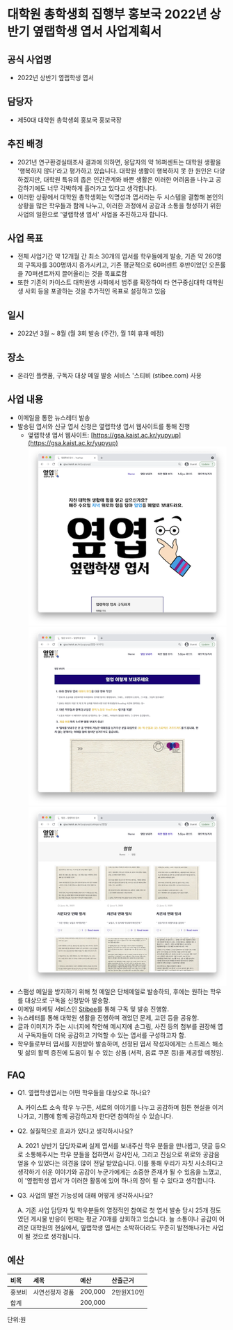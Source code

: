 
대학원 총학생회 집행부 홍보국 2022년 상반기 옆랩학생 엽서 사업계획서
===

## 공식 사업명
- 2022년 상반기 옆랩학생 엽서

## 담당자
- 제50대 대학원 총학생회 홍보국 홍보국장  

## 추진 배경
- 2021년 연구환경실태조사 결과에 의하면, 응답자의 약 16퍼센트는 대학원 생활을 '행복하지 않다'라고 평가하고 있습니다.
대학원 생활이 행복하지 못 한 원인은 다양하겠지만, 대학원 특유의 좁은 인간관계와 바쁜 생활은 이러한 어려움을 나누고 공감하기에도 너무 각박하게 흘러가고 있다고 생각합니다.
- 이러한 상황에서 대학원 총학생회는 익명성과 엽서라는 두 시스템을 결합해 본인의 상황을 많은 학우들과 함께 나누고, 이러한 과정에서 공감과 소통을 형성하기 위한 사업의 일환으로 '옆랩학생 엽서' 사업을 추진하고자 합니다.

## 사업 목표
- 전체 사업기간 약 12개월 간 최소 30개의 엽서를 학우들에게 발송, 기존 약 260명의 구독자를 300명까지 증가시키고, 기존 평균적으로 60퍼센트 후반이었던 오픈률을 70퍼센트까지 끌어올리는 것을 목표로함
- 또한 기존의 카이스트 대학원생 사회에서 범주를 확장하여 타 연구중심대학 대학원생 사회 등을 포괄하는 것을 추가적인 목표로 설정하고 있음 

## 일시
- 2022년 3월 ~ 8월 (월 3회 발송 (주간), 월 1회 휴재 예정)

## 장소
- 온라인 플랫폼, 구독자 대상 메일 발송 서비스 '스티비 (stibee.com) 사용

## 사업 내용
-   이메일을 통한 뉴스레터 발송
-   발송된 엽서와 신규 엽서 신청은 옆랩학생 엽서 웹사이트를 통해 진행
    - 옆랩학생 엽서 웹사이트:  [https://gsa.kaist.ac.kr/yupyup](https://gsa.kaist.ac.kr/yupyup)
        ![옆랩학생 엽서](../resources/resource06.png)
        ![옆랩학생 엽서](../resources/resource07.png)
        ![옆랩학생 엽서](../resources/resource08.png)
  -   스팸성 메일을 방지하기 위해 첫 메일은 단체메일로 발송하되, 후에는 원하는 학우를 대상으로 구독을 신청받아 발송함.
-   이메일 마케팅 서비스인  [Stibee](https://stibee.com/)를 통해 구독 및 발송 진행함.
-   뉴스레터를 통해 대학원 생활을 진행하며 겪었던 문제, 고민 등을 공유함.
-   글과 이미지가 주는 시너지에 착안해 메시지에 손그림, 사진 등의 첨부를 권장해 엽서 구독자들이 더욱 공감하고 기억할 수 있는 엽서를 구성하고자 함.
-   학우들로부터 엽서를 지원받아 발송하며, 선정된 엽서 작성자에게는 스트레스 해소 및 삶의 활력 증진에 도움이 될 수 있는 상품 (서적, 음료 쿠폰 등)을 제공할 예정임.

## FAQ
- Q1. 옆랩학생엽서는 어떤 학우들을 대상으로 하나요?
    
    A. 카이스트 소속 학우 누구든, 서로의 이야기를 나누고 공감하며 힘든 현실을 이겨나가고, 기쁨에 함께 공감하고자 한다면 참여하실 수 있습니다.

- Q2. 실질적으로 효과가 있다고 생각하시나요?
    
    A. 2021 상반기 담당자로써 실제 엽서를 보내주신 학우 분들을 만나뵙고, 댓글 등으로 소통해주시는 학우 분들을 접하면서 감사인사, 그리고 진심으로 위로와 공감음 얻을 수 있었다는 의견을 많이 전달 받았습니다. 이를 통해 우리가 자칫 사소하다고 생각하기 쉬운 이야기와 공감이 누군가에게는 소중한 존재가 될 수 있음을 느꼈고, 이 '옆랩학생 엽서'가 이러한 활동에 있어 하나의 장이 될 수 있다고 생각합니다.

- Q3. 사업의 발전 가능성에 대해 어떻게 생각하시나요?
    
    A. 기존 사업 담당자 및 학우분들의 열정적인 참여로 첫 엽서 발송 당시 25개 정도였던 게시물 반응이 현재는 평균 70개를 상회하고 있습니다. 늘 소통이나 공감이 어려운 대학원의 현실에서, 옆랩학생 엽서는 소박하더라도 꾸준히 발전해나가는 사업이 될 것으로 생각됩니다.


## 예산
| 비목   | 세목            | 예산    | 산출근거   |
|:-------|:----------------|:--------|:-----------|
| 홍보비 | 사연선정자 경품 | 200,000 | 2만원X10인 |
| 합계   |                 | 200,000 |            |

단위:원